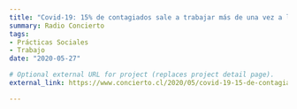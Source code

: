 ```yaml
---
title: "Covid-19: 15% de contagiados sale a trabajar más de una vez a la semana"
summary: Radio Concierto
tags:
- Prácticas Sociales
- Trabajo
date: "2020-05-27"

# Optional external URL for project (replaces project detail page).
external_link: https://www.concierto.cl/2020/05/covid-19-15-de-contagiados-sale-a-trabajar-mas-de-una-vez-a-la-semana/

---
```

